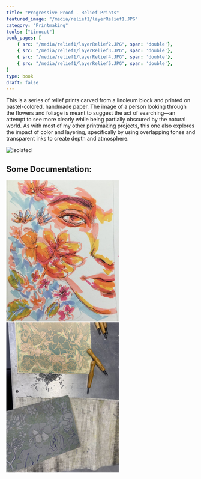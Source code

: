 ```yaml
---
title: "Progressive Proof - Relief Prints"
featured_image: "/media/relief1/layerRelief1.JPG"
category: "Printmaking"
tools: ["Linocut"]
book_pages: [
    { src: "/media/relief1/layerRelief2.JPG", span: 'double'},
    { src: "/media/relief1/layerRelief3.JPG", span: 'double'},
    { src: "/media/relief1/layerRelief4.JPG", span: 'double'},
    { src: "/media/relief1/layerRelief5.JPG", span: 'double'},
]
type: book
draft: false
---
```


This is a series of relief prints carved from a linoleum block and printed on pastel-colored, handmade paper. The image of a person looking through the flowers and foliage is meant to suggest the act of searching—an attempt to see more clearly while being partially obscured by the natural world. As with most of my other printmaking projects, this one also explores the impact of color and layering, specifically by using overlapping tones and transparent inks to create depth and atmosphere.

<img src="/media/relief1/relief-p3.jpg" alt="isolated" width="500"/>

## Some Documentation:

<img src="/public/media/relief1/relief-p1.jpg" alt="isolated" width="300"/>
<img src="/public/media/relief1/relief-p2.jpg" alt="isolated" width="300"/>
